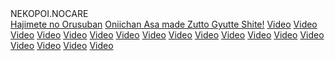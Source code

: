 <html>
<head>
    <script src="https://cdn.tailwindcss.com"></script>
</head>
<body class="bg-gray-300 flex flex-col items-center justify-center min-h-screen">
    <div class="relative w-full h-full">
        <!-- Background diagonal stripes -->
        <div class="absolute top-0 left-0 w-full h-full">
            <div class="w-full h-full bg-yellow-500 transform rotate-45 origin-top-left"></div>
            <div class="w-full h-full bg-yellow-500 transform rotate-45 origin-top-left -translate-x-1/4"></div>
        </div>
        <!-- Content -->
        <div class="relative z-10 flex flex-col items-center">
            <div class="bg-pink-500 text-white text-2xl font-bold py-4 px-16 rounded-lg mb-8">
                NEKOPOI.NOCARE
            </div>
            <div class="grid grid-cols-2 gap-4">
                <a href="https://nekopoi.care/hentai/hajimete-no-orusuban/" class="bg-purple-300 text-white text-lg font-semibold py-2 px-8 rounded-full text-center">Hajimete no Orusuban</a>
                <a href="https://nekopoi.care/hentai/onii-chan-asa-made-zutto-gyutte-shite/" class="bg-purple-300 text-white text-lg font-semibold py-2 px-8 rounded-full text-center">Oniichan Asa made Zutto Gyutte Shite!</a>
                <a href="https://example.com/video3" class="bg-purple-300 text-white text-lg font-semibold py-2 px-8 rounded-full text-center">Video</a>
                <a href="https://example.com/video4" class="bg-purple-300 text-white text-lg font-semibold py-2 px-8 rounded-full text-center">Video</a>
                <a href="https://example.com/video5" class="bg-purple-300 text-white text-lg font-semibold py-2 px-8 rounded-full text-center">Video</a>
                <a href="https://example.com/video6" class="bg-purple-300 text-white text-lg font-semibold py-2 px-8 rounded-full text-center">Video</a>
                <a href="https://example.com/video7" class="bg-purple-300 text-white text-lg font-semibold py-2 px-8 rounded-full text-center">Video</a>
                <a href="https://example.com/video8" class="bg-purple-300 text-white text-lg font-semibold py-2 px-8 rounded-full text-center">Video</a>
                <a href="https://example.com/video9" class="bg-purple-300 text-white text-lg font-semibold py-2 px-8 rounded-full text-center">Video</a>
                <a href="https://example.com/video10" class="bg-purple-300 text-white text-lg font-semibold py-2 px-8 rounded-full text-center">Video</a>
                <a href="https://example.com/video11" class="bg-purple-300 text-white text-lg font-semibold py-2 px-8 rounded-full text-center">Video</a>
                <a href="https://example.com/video12" class="bg-purple-300 text-white text-lg font-semibold py-2 px-8 rounded-full text-center">Video</a>
                <a href="https://example.com/video13" class="bg-purple-300 text-white text-lg font-semibold py-2 px-8 rounded-full text-center">Video</a>
                <a href="https://example.com/video14" class="bg-purple-300 text-white text-lg font-semibold py-2 px-8 rounded-full text-center">Video</a>
                <a href="https://example.com/video15" class="bg-purple-300 text-white text-lg font-semibold py-2 px-8 rounded-full text-center">Video</a>
                <a href="https://example.com/video16" class="bg-purple-300 text-white text-lg font-semibold py-2 px-8 rounded-full text-center">Video</a>
                <a href="https://example.com/video17" class="bg-purple-300 text-white text-lg font-semibold py-2 px-8 rounded-full text-center">Video</a>
                <a href="https://example.com/video18" class="bg-purple-300 text-white text-lg font-semibold py-2 px-8 rounded-full text-center">Video</a>
                <a href="https://example.com/video19" class="bg-purple-300 text-white text-lg font-semibold py-2 px-8 rounded-full text-center">Video</a>
                <a href="https://example.com/video20" class="bg-purple-300 text-white text-lg font-semibold py-2 px-8 rounded-full text-center">Video</a>
            </div>
        </div>
    </div>
</body>
</html>
